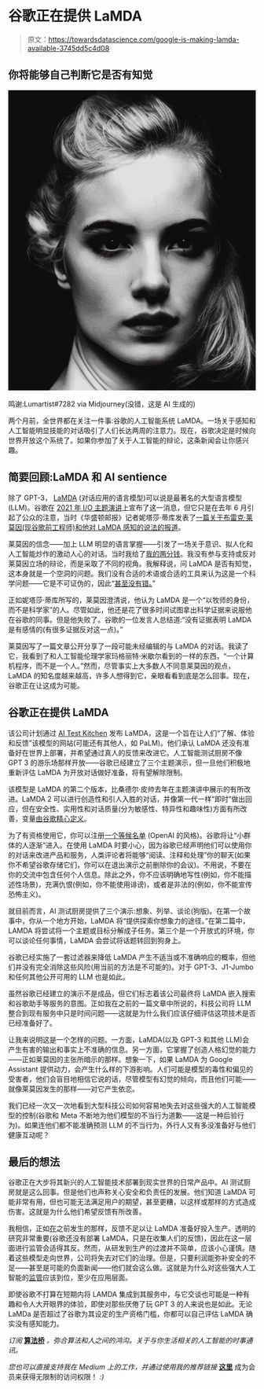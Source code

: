 # 谷歌正在提供 LaMDA

> 原文：<https://towardsdatascience.com/google-is-making-lamda-available-3745dd5c4d08>

## 你将能够自己判断它是否有知觉

![](img/cf6f20ee9e0bd1749d8ee3a990020918.png)

鸣谢:Lumartist#7282 via Midjourney(没错，这是 AI 生成的)

两个月前，全世界都在关注一件事:谷歌的人工智能系统 LaMDA。一场关于感知和人工智能明显技能的对话吸引了人们长达两周的注意力。现在，谷歌决定是时候向世界开放这个系统了。如果你参加了关于人工智能的辩论，这条新闻会让你感兴趣。

## 简要回顾:LaMDA 和 AI sentience

除了 GPT-3， [LaMDA](https://blog.google/technology/ai/lamda/) (对话应用的语言模型)可以说是最著名的大型语言模型(LLM)。谷歌在 [2021 年 I/O 主题演讲](https://www.youtube.com/watch?v=nP-nMZpLM1A&t=2381s&ab_channel=Google)上宣布了这一消息，但它只是在去年 6 月引起了公众的注意，当时《华盛顿邮报》记者妮塔莎·蒂库发表了[一篇关于布雷克·莱莫因(现谷歌前工程师)和他对 LaMDA 感知的说法的报道](https://www.washingtonpost.com/technology/2022/06/11/google-ai-lamda-blake-lemoine/)。

莱莫因的信念——加上 LLM 明显的语言掌握——引发了一场关于意识、拟人化和人工智能炒作的激动人心的对话。当时我给了[我的两分钱](https://thealgorithmicbridge.substack.com/p/why-is-lamda-sentient-is-an-empty)。我没有参与支持或反对莱莫因立场的辩论，而是采取了不同的视角。我解释说，问 LaMDA 是否有知觉，这本身就是一个空洞的问题。我们没有合适的术语或合适的工具来认为这是一个科学问题——它是不可证伪的，因此“[甚至没有错。](https://en.wikipedia.org/wiki/Not_even_wrong)”

正如妮塔莎·蒂库所写的，莱莫因澄清说，他认为 LaMDA 是一个“以牧师的身份，而不是科学家”的人。尽管如此，他还是花了很多时间试图拿出科学证据来说服他在谷歌的同事。但是他失败了。谷歌的一位发言人总结道:“没有证据表明 LaMDA 是有感情的(有很多证据反对这一点)。”

莱莫因写了一篇文章公开分享了一段可能未经编辑的与 LaMDA 的对话。我读了它，我看到了和人工智能伦理学家玛格丽特·米歇尔看到的一样的东西，“一个计算机程序，而不是一个人。”然而，尽管事实上大多数人不同意莱莫因的观点，LaMDA 的知名度越来越高，许多人想得到它，亲眼看看到底是怎么回事。现在，谷歌正在让这成为可能。

## 谷歌正在提供 LaMDA

该公司计划通过 [AI Test Kitchen](https://aitestkitchen.withgoogle.com/) 发布 LaMDA，这是一个旨在让人们“了解、体验和反馈”该模型的网站(可能还有其他人，如 PaLM)。他们承认 LaMDA 还没有准备好在世界上部署，并希望通过真人的反馈来改进它。人工智能测试厨房不像 GPT 3 的游乐场那样开放——谷歌已经建立了三个主题演示，但一旦他们积极地重新评估 LaMDA 为开放对话做好准备，将有望解除限制。

该模型是 LaMDA 的第二个版本，比桑德尔·皮帅去年在主题演讲中展示的有所改进。LaMDA 2 可以进行创造性和引人入胜的对话，并像第一代一样“即时”做出回应，但在安全性、实用性和对话质量(分为敏感性、特异性和趣味性)方面有所改善，变量[由谷歌精心定义](https://ai.googleblog.com/2022/01/lamda-towards-safe-grounded-and-high.html)。

为了有资格使用它，你可以注册[一个等候名单](https://aitestkitchen.withgoogle.com/signup) (OpenAI 的风格)。谷歌将让“小群体的人逐渐”进入。在使用 LaMDA 时要小心，因为谷歌已经声明他们可以使用你的对话来改进产品和服务，人类评论者将能够“阅读、注释和处理”你的聊天(如果你不希望谷歌存储它们，你可以在退出演示之前删除你的会议)。不用说，不要在你的交流中包含任何个人信息。除此之外，你不应该明确地写性(例如，你不能描述性场景)，充满仇恨(例如，你不能使用诽谤)，或者是非法的(例如，你不能宣传恐怖主义)。

就目前而言，AI 测试厨房提供了三个演示:想象、列举、谈论(狗版)。在第一个故事中，你从一个地方开始，LaMDA 将“提供探索你想象力的途径。”在第二篇中，LAMDA 将尝试将一个主题或目标分解成子任务。第三个是一个开放式的环境，你可以谈论任何事情，LaMDA 会尝试将话题转回到狗身上。

谷歌已经实施了一套过滤器来降低 LaMDA 产生不适当或不准确响应的概率，但他们并没有完全消除这些风险(用当前的方法是不可能的)。对于 GPT-3、J1-Jumbo 和任何其他公开可用的 LLM 也是如此。

虽然谷歌已经建立的演示不是成品，但它们标志着该公司最终将 LaMDA 嵌入搜索和谷歌助手等服务的意图。正如我在之前的一篇文章中所说的，科技公司将 LLM 整合到现有服务中只是时间问题——这就是为什么我们应该仔细评估这项技术是否已经准备好了。

让我来说明这是一个怎样的问题。一方面，LaMDA(以及 GPT-3 和其他 LLM)会产生有害的输出和事实上不准确的信息。另一方面，它掌握了创造人格幻觉的能力——正如莱莫因的主张所暗示的那样。想象一下，如果 LaMDA 为 Google Assistant 提供动力，会产生什么样的下游影响。人们可能是模型的毒性和偏见的受害者，他们会盲目地相信它说的话，尽管模型有幻觉的倾向，而且他们可能——就像莱莫因发生的那样——对它产生依恋。

我们已经一次又一次地看到大型科技公司如何容易地失去对这些强大的人工智能模型的控制(谷歌和 Meta 不断地为他们模型的不当行为道歉——这是一种后验行为)。如果连他们都不能准确预测 LLM 的不当行为，外行人又有多没准备好与他们健康互动呢？

## 最后的想法

谷歌正在大步将其新兴的人工智能技术部署到现实世界的日常产品中。AI 测试厨房就是这么回事。但是他们也声称关心安全和负责任的发展。他们知道 LaMDA 可能非常有用，但也可能无法满足用户的期望，甚至更糟，以这样或那样的方式造成伤害。这就是为什么他们希望反馈有所改善。

我相信，正如[在](http://blenderbot.ai)之前发生的那样，反馈不足以让 LaMDA 准备好投入生产。透明的研究非常重要(谷歌还没有部署 LaMDA，只是在收集人们的反馈)，因此在这一层面进行监管会适得其反。然而，从研发到生产的过渡并不简单，应该小心谨慎。随着这些模型走向世界，公司将失去对它们的治理。但是，只要利润能弥补安全的不足——甚至是可能的负面新闻——他们就会这么做。这就是为什么对这些强大人工智能的[监管](https://techcrunch.com/2022/09/06/the-eus-ai-act-could-have-a-chilling-effect-on-open-source-efforts-experts-warn/)应该到位，至少在应用层面。

即使谷歌不打算在短期内将 LAMDA 集成到其服务中，与它交谈也可能是一种有趣和令人大开眼界的体验，即使对那些厌倦了玩 GPT 3 的人来说也是如此。无论 LaMDa 是否超过了谷歌为其设定的生产资格门槛，你都可以自己评估 LaMDA 确实没有感知能力。

*订阅* [**算法桥**](https://thealgorithmicbridge.substack.com/) *。弥合算法和人之间的鸿沟。关于与你生活相关的人工智能的时事通讯。*

*您也可以直接支持我在 Medium 上的工作，并通过使用我的推荐链接* [**这里**](https://albertoromgar.medium.com/membership) 成为会员来获得无限制的访问权限！ *:)*
